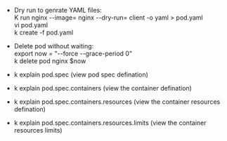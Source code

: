- Dry run to genrate YAML files:\
K run nginx --image= nginx --dry-run= client -o yaml > pod.yaml\
vi pod.yaml\
k create -f pod.yaml

- Delete pod without waiting:\
export now = "--force --grace-period 0"\
k delete pod nginx $now

- k explain pod.spec (view pod spec defination)
- k explain pod.spec.containers (view the container defination)
- k explain pod.spec.containers.resources (view the container resources defination)
- k explain pod.spec.containers.resources.limits (view the container resources limits)
